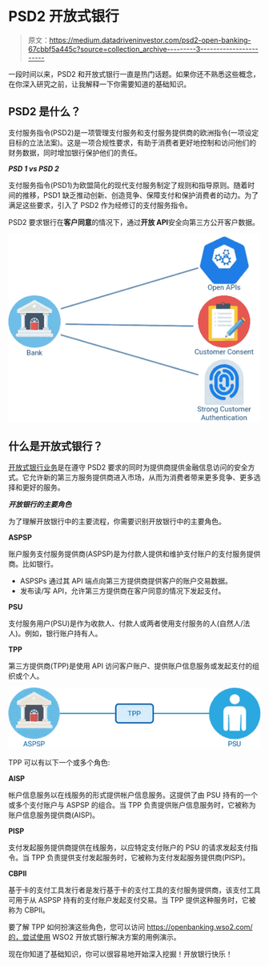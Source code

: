# PSD2 开放式银行

> 原文：<https://medium.datadriveninvestor.com/psd2-open-banking-67cbbf5a445c?source=collection_archive---------3----------------------->

一段时间以来，PSD2 和开放式银行一直是热门话题。如果你还不熟悉这些概念，在你深入研究之前，让我解释一下你需要知道的基础知识。

## PSD2 是什么？

支付服务指令(PSD2)是一项管理支付服务和支付服务提供商的欧洲指令(一项设定目标的立法法案)。这是一项合规性要求，有助于消费者更好地控制和访问他们的财务数据，同时增加银行保护他们的责任。

***PSD 1 vs PSD 2***

支付服务指令(PSD1)为欧盟简化的现代支付服务制定了规则和指导原则。随着时间的推移，PSD1 缺乏推动创新、创造竞争、保障支付和保护消费者的动力。为了满足这些要求，引入了 PSD2 作为经修订的支付服务指令。

PSD2 要求银行在**客户同意**的情况下，通过**开放 API**安全向第三方公开客户数据。

![](img/891b25eed5756751dee50cee24260499.png)

## 什么是开放式银行？

[开放式银行业务](https://www.openbanking.org.uk/customers/what-is-open-banking/)是在遵守 PSD2 要求的同时为提供商提供金融信息访问的安全方式。它允许新的第三方服务提供商进入市场，从而为消费者带来更多竞争、更多选择和更好的服务。

***开放银行的主要角色***

为了理解开放银行中的主要流程，你需要识别开放银行中的主要角色。

**ASPSP**

账户服务支付服务提供商(ASPSP)是为付款人提供和维护支付账户的支付服务提供商。比如银行。

*   ASPSPs 通过其 API 端点向第三方提供商提供客户的账户交易数据。
*   发布读/写 API，允许第三方提供商在客户同意的情况下发起支付。

**PSU**

支付服务用户(PSU)是作为收款人、付款人或两者使用支付服务的人(自然人/法人)。例如，银行账户持有人。

**TPP**

第三方提供商(TPP)是使用 API 访问客户账户、提供账户信息服务或发起支付的组织或个人。

![](img/3b315f7265541c17aa174325e3a19648.png)

TPP 可以有以下一个或多个角色:

**AISP**

帐户信息服务以在线服务的形式提供帐户信息服务。这提供了由 PSU 持有的一个或多个支付账户与 ASPSP 的组合。当 TPP 负责提供账户信息服务时，它被称为账户信息服务提供商(AISP)。

**PISP**

支付发起服务提供商提供在线服务，以应特定支付账户的 PSU 的请求发起支付指令。当 TPP 负责提供支付发起服务时，它被称为支付发起服务提供商(PISP)。

**CBPII**

基于卡的支付工具发行者是发行基于卡的支付工具的支付服务提供商，该支付工具可用于从 ASPSP 持有的支付账户发起支付交易。当 TPP 提供这种服务时，它被称为 CBPII。

要了解 TPP 如何扮演这些角色，您可以访问 https://openbanking.wso2.com/的，尝试使用 WSO2 开放式银行解决方案的用例演示。

现在你知道了基础知识，你可以很容易地开始深入挖掘！开放银行快乐！